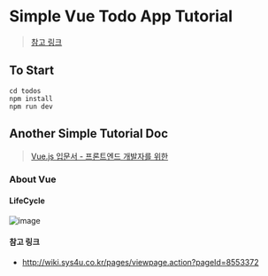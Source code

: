 # Simple Vue Todo App Tutorial

> [참고 링크](https://blog.storyg.co/vue-js-posts/todos-tutorial)

## To Start

```
cd todos
npm install
npm run dev
```

## Another Simple Tutorial Doc
> [Vue.js 입문서 - 프론트엔드 개발자를 위한](https://joshua1988.github.io/web-development/vuejs/vuejs-tutorial-for-beginner/)

### About Vue
#### LifeCycle
![image](https://user-images.githubusercontent.com/42940194/81882353-8460eb80-95cd-11ea-8864-0e527f546442.png)


#### 참고 링크
* http://wiki.sys4u.co.kr/pages/viewpage.action?pageId=8553372